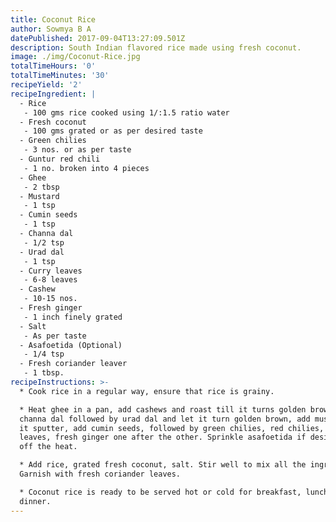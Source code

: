 ```yaml
---
title: Coconut Rice
author: Sowmya B A
datePublished: 2017-09-04T13:27:09.501Z
description: South Indian flavored rice made using fresh coconut.
image: ./img/Coconut-Rice.jpg
totalTimeHours: '0'
totalTimeMinutes: '30'
recipeYield: '2'
recipeIngredient: |
  - Rice
   - 100 gms rice cooked using 1/:1.5 ratio water
  - Fresh coconut
   - 100 gms grated or as per desired taste
  - Green chilies
   - 3 nos. or as per taste
  - Guntur red chili
   - 1 no. broken into 4 pieces
  - Ghee
   - 2 tbsp
  - Mustard
   - 1 tsp
  - Cumin seeds
   - 1 tsp
  - Channa dal
   - 1/2 tsp
  - Urad dal
   - 1 tsp
  - Curry leaves
   - 6-8 leaves
  - Cashew
   - 10-15 nos.
  - Fresh ginger
   - 1 inch finely grated
  - Salt
   - As per taste
  - Asafoetida (Optional)
   - 1/4 tsp
  - Fresh coriander leaver
   - 1 tbsp.
recipeInstructions: >-
  * Cook rice in a regular way, ensure that rice is grainy.

  * Heat ghee in a pan, add cashews and roast till it turns golden brown. Add
  channa dal followed by urad dal and let it turn golden brown, add mustard let
  it sputter, add cumin seeds, followed by green chilies, red chilies, curry
  leaves, fresh ginger one after the other. Sprinkle asafoetida if desired. Turn
  off the heat.

  * Add rice, grated fresh coconut, salt. Stir well to mix all the ingredients.
  Garnish with fresh coriander leaves.

  * Coconut rice is ready to be served hot or cold for breakfast, lunch or
  dinner.
---
```



